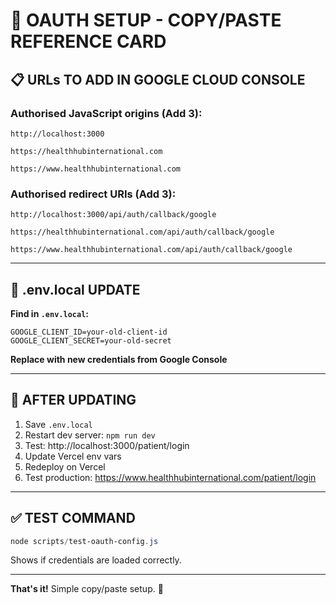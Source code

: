 # 🎯 OAUTH SETUP - COPY/PASTE REFERENCE CARD

## 📋 URLs TO ADD IN GOOGLE CLOUD CONSOLE

### **Authorised JavaScript origins (Add 3):**
```
http://localhost:3000
```
```
https://healthhubinternational.com
```
```
https://www.healthhubinternational.com
```

### **Authorised redirect URIs (Add 3):**
```
http://localhost:3000/api/auth/callback/google
```
```
https://healthhubinternational.com/api/auth/callback/google
```
```
https://www.healthhubinternational.com/api/auth/callback/google
```

---

## 📝 .env.local UPDATE

**Find in `.env.local`:**
```env
GOOGLE_CLIENT_ID=your-old-client-id
GOOGLE_CLIENT_SECRET=your-old-secret
```

**Replace with new credentials from Google Console**

---

## 🔄 AFTER UPDATING

1. Save `.env.local`
2. Restart dev server: `npm run dev`
3. Test: http://localhost:3000/patient/login
4. Update Vercel env vars
5. Redeploy on Vercel
6. Test production: https://www.healthhubinternational.com/patient/login

---

## ✅ TEST COMMAND

```powershell
node scripts/test-oauth-config.js
```

Shows if credentials are loaded correctly.

---

**That's it!** Simple copy/paste setup. 🚀
